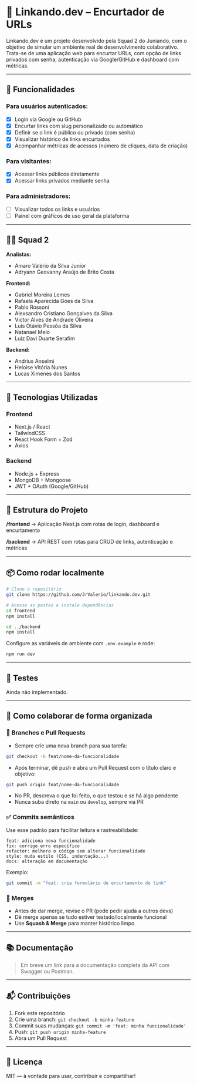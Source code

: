 # 📎 Linkando.dev – Encurtador de URLs

Linkando.dev é um projeto desenvolvido pela Squad 2 do Juniando, com o objetivo de simular um ambiente real de desenvolvimento colaborativo. Trata-se de uma aplicação web para encurtar URLs, com opção de links privados com senha, autenticação via Google/GitHub e dashboard com métricas.

---

## 🚀 Funcionalidades

### Para usuários autenticados:
- [x] Login via Google ou GitHub
- [x] Encurtar links com slug personalizado ou automático
- [x] Definir se o link é público ou privado (com senha)
- [x] Visualizar histórico de links encurtados
- [x] Acompanhar métricas de acessos (número de cliques, data de criação)

### Para visitantes:
- [x] Acessar links públicos diretamente
- [x] Acessar links privados mediante senha

### Para administradores:
- [ ] Visualizar todos os links e usuários
- [ ] Painel com gráficos de uso geral da plataforma

---

## 🧑‍💻 Squad 2

**Analistas:**
- Amaro Valério da Silva Junior
- Adryann Geovanny Araújo de Brito Costa

**Frontend:**
- Gabriel Moreira Lemes
- Rafaela Aparecida Góes da Silva
- Pablo Rossoni
- Alexsandro Cristiano Gonçalves da Silva
- Victor Alves de Andrade Oliveira
- Luís Otávio Pessôa da Silva
- Natanael Melo
- Luiz Davi Duarte Serafim

**Backend:**
- Andrius Anselmi
- Heloise Vitória Nunes
- Lucas Ximenes dos Santos

---

## 🧰 Tecnologias Utilizadas

### Frontend
- Next.js / React
- TailwindCSS
- React Hook Form + Zod
- Axios

### Backend
- Node.js + Express
- MongoDB + Mongoose
- JWT + OAuth (Google/GitHub)

---

## 📁 Estrutura do Projeto

**/frontend** → Aplicação Next.js com rotas de login, dashboard e encurtamento

**/backend** → API REST com rotas para CRUD de links, autenticação e métricas

---

## 📦 Como rodar localmente

```bash
# Clone o repositório
git clone https://github.com/JrValerio/linkando.dev.git

# Acesse as pastas e instale dependências
cd frontend
npm install

cd ../backend
npm install
```

Configure as variáveis de ambiente com `.env.example` e rode:
```bash
npm run dev
```

---

## 🧪 Testes
Ainda não implementado.

---

## 🧠 Como colaborar de forma organizada

### 🔀 Branches e Pull Requests
- Sempre crie uma nova branch para sua tarefa:
```bash
git checkout -b feat/nome-da-funcionalidade
```
- Após terminar, dê push e abra um Pull Request com o título claro e objetivo:
```bash
git push origin feat/nome-da-funcionalidade
```
- No PR, descreva o que foi feito, o que testou e se há algo pendente
- Nunca suba direto na `main` ou `develop`, sempre via PR

### ✅ Commits semânticos
Use esse padrão para facilitar leitura e rastreabilidade:
```
feat: adiciona nova funcionalidade
fix: corrige erro específico
refactor: melhora o código sem alterar funcionalidade
style: muda estilo (CSS, indentação...)
docs: alteração em documentação
```
Exemplo:
```bash
git commit -m "feat: cria formulário de encurtamento de link"
```

### 🚨 Merges
- Antes de dar merge, revise o PR (pode pedir ajuda a outros devs)
- Dê merge apenas se tudo estiver testado/localmente funcional
- Use **Squash & Merge** para manter histórico limpo

---

## 📚 Documentação
> Em breve um link para a documentação completa da API com Swagger ou Postman.

---

## 📬 Contribuições
1. Fork este repositório
2. Crie uma branch: `git checkout -b minha-feature`
3. Commit suas mudanças: `git commit -m 'feat: minha funcionalidade'`
4. Push: `git push origin minha-feature`
5. Abra um Pull Request

---

## 📃 Licença
MIT — à vontade para usar, contribuir e compartilhar!
